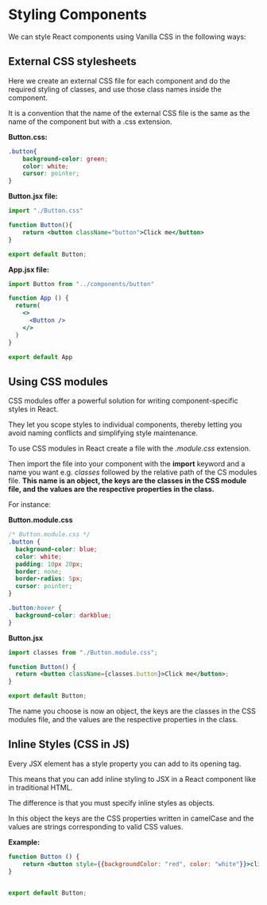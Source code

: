 # Styling Components

We can style React components using Vanilla CSS in the following ways:

## External CSS stylesheets

Here we create an external CSS file for each component and do the required styling of classes, and use those class names inside the component.

It is a convention that the name of the external CSS file is the same as the name of the component but with a .css extension.

**Button.css:**

```css
.button{
    background-color: green;
    color: white;
    cursor: pointer;
}
```

**Button.jsx file:**
```jsx
import "./Button.css"

function Button(){
    return <button className="button">Click me</button>
}

export default Button;
```

**App.jsx file:**

```jsx
import Button from "../components/button"

function App () {
  return(
    <>
      <Button />
    </>
  ) 
}

export default App
```

## Using CSS modules

CSS modules offer a powerful solution for writing component-specific
styles in React. 

They let you scope styles to individual components, thereby letting you avoid naming conflicts and simplifying style maintenance.

To use CSS modules in React create a file with the _.module.css_ extension.

Then import the file into your component with the **import** keyword and a name you want e.g. _classes_ followed by the relative path of the CS modules file. **This name is an object, the keys are the classes in the CSS module file, and the values are the respective properties in the class.**

For instance:

**Button.module.css**

```css
/* Button.module.css */
.button {
  background-color: blue;
  color: white;
  padding: 10px 20px;
  border: none;
  border-radius: 5px;
  cursor: pointer;
}

.button:hover {
  background-color: darkblue;
}
```

**Button.jsx**

```jsx
import classes from "./Button.module.css";

function Button() {
  return <button className={classes.button}>Click me</button>;
}

export default Button;
```

The name you choose is now an object, the keys are the classes in the CSS modules file, and the values are the respective properties in the class.

## Inline Styles (CSS in JS)

Every JSX element has a style property you can add to its opening tag.

This means that you can add inline styling to JSX in a React component like in traditional HTML.

The difference is that you must specify inline styles as objects.

In this object the keys are the CSS properties written in camelCase and the values are strings corresponding to valid CSS values.

**Example:**

```jsx
function Button () {
    return <button style={{backgroundColor: "red", color: "white"}}>click me</button>
}


export default Button;
```